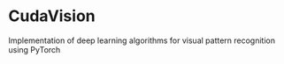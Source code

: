 # CudaVision
Implementation of deep learning algorithms for visual pattern recognition using PyTorch
